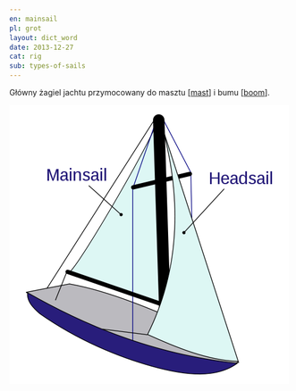 ```yaml
---
en: mainsail
pl: grot
layout: dict_word
date: 2013-12-27
cat: rig
sub: types-of-sails
---
```


Główny żagiel jachtu przymocowany do masztu [[mast](/dict/mast.html)] i bumu [[boom](/dict/boom.html)].

![sails](/img/dict/sails.png)

